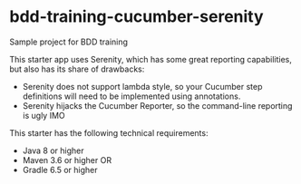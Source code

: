 # bdd-training-cucumber-serenity
Sample project for BDD training

This starter app uses Serenity, which has some great reporting capabilities, but also has its share of drawbacks:
* Serenity does not support lambda style, so your Cucumber step definitions will need to be implemented using annotations.
* Serenity hijacks the Cucumber Reporter, so the command-line reporting is ugly IMO

This starter has the following technical requirements:
* Java 8 or higher
* Maven 3.6 or higher OR
* Gradle 6.5 or higher
